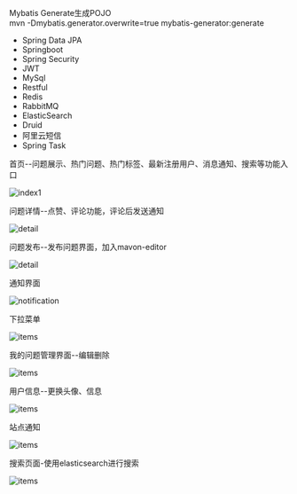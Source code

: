 Mybatis Generate生成POJO  
mvn -Dmybatis.generator.overwrite=true mybatis-generator:generate

- Spring Data JPA
- Springboot
- Spring Security
- JWT
- MySql
- Restful
- Redis
- RabbitMQ
- ElasticSearch
- Druid
- 阿里云短信
- Spring Task


首页--问题展示、热门问题、热门标签、最新注册用户、消息通知、搜索等功能入口

![index1](/img/index.png)


问题详情--点赞、评论功能，评论后发送通知

![detail](/img/question_detail.png)

问题发布--发布问题界面，加入mavon-editor

![detail](/img/question_publish.png)

通知界面

![notification](/img/notification.png)

下拉菜单

![items](/img/items.JPG)

我的问题管理界面--编辑删除

![items](/img/my_question.png)

用户信息--更换头像、信息

![items](/img/my_info.png)

站点通知 

![items](/img/site_announcement.png)

搜索页面-使用elasticsearch进行搜索

![items](/img/search_page.png)
















